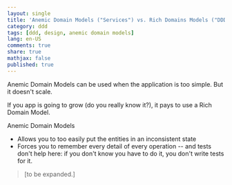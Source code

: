 ```yaml
---
layout: single
title: 'Anemic Domain Models ("Services") vs. Rich Domains Models ("DDD")'
category: ddd
tags: [ddd, design, anemic domain models]
lang: en-US
comments: true
share: true
mathjax: false
published: true
---
```


Anemic Domain Models can be used when the application is too simple. But it doesn't scale.

If you app is going to grow (do you really know it?), it pays to use a Rich Domain Model.

Anemic Domain Models
- Allows you to too easily put the entities in an inconsistent state
- Forces you to remember every detail of every operation -- and tests don't help here: if you don't know you have to do it, you don't write tests for it.

> [to be expanded.]
